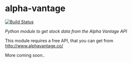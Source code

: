 # alpha-vantage

[![Build Status](https://travis-ci.org/RomelTorres/alpha-vantage.svg?branch=master)](https://travis-ci.org/RomelTorres/alpha-vantage)

*Python module to get stock data from the Alpha Vantage API*

This module requires a free API, that you can get from
http://www.alphavantage.co/

More coming soon..
